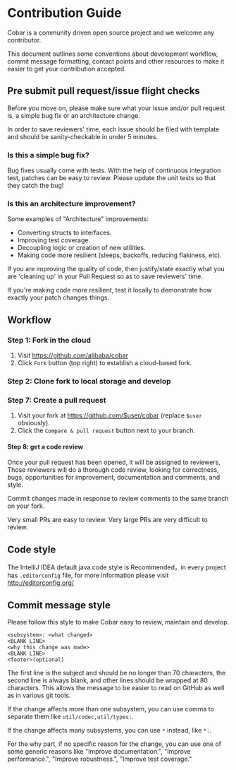 # Contribution Guide

Cobar is a community driven open source project and we welcome any contributor.

This document outlines some conventions about development workflow, commit message formatting, contact points and other resources to make it easier to get your contribution accepted.

## Pre submit pull request/issue flight checks

Before you move on, please make sure what your issue and/or pull request is, a simple bug fix or an architecture change.

In order to save reviewers' time, each issue should be filed with template and should be sanity-checkable in under 5 minutes.

### Is this a simple bug fix?

Bug fixes usually come with tests. With the help of continuous integration test, patches can be easy to review. Please update the unit tests so that they catch the bug! 

### Is this an architecture improvement?

Some examples of "Architecture" improvements:

- Converting structs to interfaces.
- Improving test coverage.
- Decoupling logic or creation of new utilities.
- Making code more resilient (sleeps, backoffs, reducing flakiness, etc).

If you are improving the quality of code, then justify/state exactly what you are 'cleaning up' in your Pull Request so as to save reviewers' time. 

If you're making code more resilient, test it locally to demonstrate how exactly your patch changes
things.

## Workflow

### Step 1: Fork in the cloud

1. Visit https://github.com/alibaba/cobar
2. Click `Fork` button (top right) to establish a cloud-based fork.

### Step 2: Clone fork to local storage and develop

### Step 7: Create a pull request

1. Visit your fork at https://github.com/$user/cobar (replace `$user` obviously).
2. Click the `Compare & pull request` button next to your branch.

#### Step 8: get a code review

Once your pull request has been opened, it will be assigned to reviewers,
Those reviewers will do a thorough code review, looking for
correctness, bugs, opportunities for improvement, documentation and comments,
and style.

Commit changes made in response to review comments to the same branch on your
fork.

Very small PRs are easy to review. Very large PRs are very difficult to
review.

## Code style

The IntelliJ IDEA default java code style is Recommended，in every project has `.editorconfig` file, for more information please visit http://editorconfig.org/

## Commit message style

Please follow this style to make Cobar easy to review, maintain and develop.

```
<subsystem>: <what changed>
<BLANK LINE>
<why this change was made>
<BLANK LINE>
<footer>(optional)
```

The first line is the subject and should be no longer than 70 characters, the
second line is always blank, and other lines should be wrapped at 80 characters.
This allows the message to be easier to read on GitHub as well as in various
git tools.

If the change affects more than one subsystem, you can use comma to separate them like `util/codec,util/types:`.

If the change affects many subsystems, you can use ```*``` instead, like ```*:```.

For the why part, if no specific reason for the change,
you can use one of some generic reasons like "Improve documentation.",
"Improve performance.", "Improve robustness.", "Improve test coverage."
